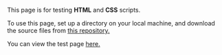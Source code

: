This page is for testing <strong>HTML</strong> and <strong>CSS</strong> scripts.

To use this page, set up a directory on your local machine, and download the source files from <a href=https://github.com/elborracho420/CSS-Tutorials03 title="Github Source Files"> this repository.</a>


You can view the test page <a href=https://elborracho420.github.io/CSS-Tutorials03/ title="CSS Tutorial Chapter 3"> here.</a>
